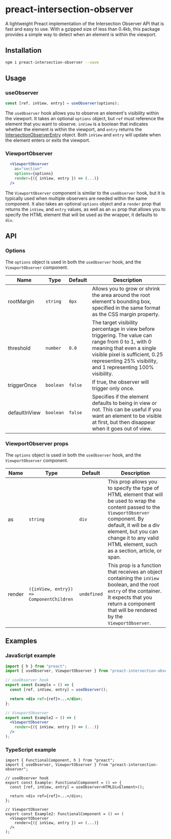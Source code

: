 # preact-intersection-observer

A lightweight Preact implementation of the Intersection Observer API that is fast and easy to use. With a gzipped size of less than 0.4kb, this package provides a simple way to detect when an element is within the viewport.

## Installation

```bash
npm i preact-intersection-observer --save
```

## Usage

### useObserver

```jsx
const [ref, inView, entry] = useObserver(options);
```

The `useObserver` hook allows you to observe an element's visibility within the viewport. It takes an optional `options` object, but `ref` must reference the element that you want to observe. `inView` is a boolean that indicates whether the element is within the viewport, and `entry` returns the [IntersectionObserverEntry](https://developer.mozilla.org/en-US/docs/Web/API/IntersectionObserverEntry) object. Both `inView` and `entry` will update when the element enters or exits the viewport.

### ViewportObserver

```jsx
  <ViewportObserver
    as="section"
    options={options}
    render={({ inView, entry }) => (...)}
  />
```

The `ViewportObserver` component is similar to the `useObserver` hook, but it is typically used when multiple observers are needed within the same component. It also takes an optional `options` object and a `render` prop that returns the `inView`, and `entry` values, as well as an `as` prop that allows you to specify the HTML element that will be used as the wrapper, it defaults to `div`.

## API

### Options

The `options` object is used in both the `useObserver` hook, and the `ViewportObserver` component.

| Name          | Type      | Default | Description                                                                                                                                                                                                                       |
| ------------- | --------- | ------- | --------------------------------------------------------------------------------------------------------------------------------------------------------------------------------------------------------------------------------- |
| rootMargin    | `string`  | `0px`   | Allows you to grow or shrink the area around the root element's bounding box, specified in the same format as the CSS margin property.                                                                                            |
| threshold     | `number`  | `0.0`   | The target visibility percentage in view before triggering. The value can range from 0 to 1, with 0 meaning that even a single visible pixel is sufficient, 0.25 representing 25% visibility, and 1 representing 100% visibility. |
| triggerOnce   | `boolean` | `false` | If true, the observer will trigger only once.                                                                                                                                                                                     |
| defaultInView | `boolean` | `false` | Specifies if the element defaults to being in view or not. This can be useful if you want an element to be visible at first, but then disappear when it goes out of view.                                                         |

### ViewportObserver props

The `options` object is used in both the `useObserver` hook, and the `ViewportObserver` component.

| Name   | Type                                     | Default     | Description                                                                                                                                                                                                                                                            |
| ------ | ---------------------------------------- | ----------- | ---------------------------------------------------------------------------------------------------------------------------------------------------------------------------------------------------------------------------------------------------------------------- |
| as     | `string`                                 | `div`       | This prop allows you to specify the type of HTML element that will be used to wrap the content passed to the `ViewportObserver` component. By default, it will be a div element, but you can change it to any valid HTML element, such as a section, article, or span. |
| render | `({inView, entry}) => ComponentChildren` | `undefined` | This prop is a function that receives an object containing the `inView` boolean, and the root `entry` of the container. It expects that you return a component that will be rendered by the `ViewportObserver`.                                                        |

## Examples

### JavaScript example

```jsx
import { h } from "preact";
import { useObserver, ViewportObserver } from "preact-intersection-observer";

// useObserver hook
export const Example = () => {
  const [ref, inView, entry] = useObserver();

  return <div ref={ref}>...</div>;
};

// ViewportObserver
export const Example2 = () => (
  <ViewportObserver
    render={({ inView, entry }) => (...)}
  />
);
```

### TypeScript example

```tsx
import { FunctionalComponent, h } from "preact";
import { useObserver, ViewportObserver } from "preact-intersection-observer";

// useObserver hook
export const Example: FunctionalComponent = () => {
  const [ref, inView, entry] = useObserver<HTMLDivElement>();

  return <div ref={ref}>...</div>;
};

// ViewportObserver
export const Example2: FunctionalComponent = () => (
  <ViewportObserver
    render={({ inView, entry }) => (...)}
  />
);
```
